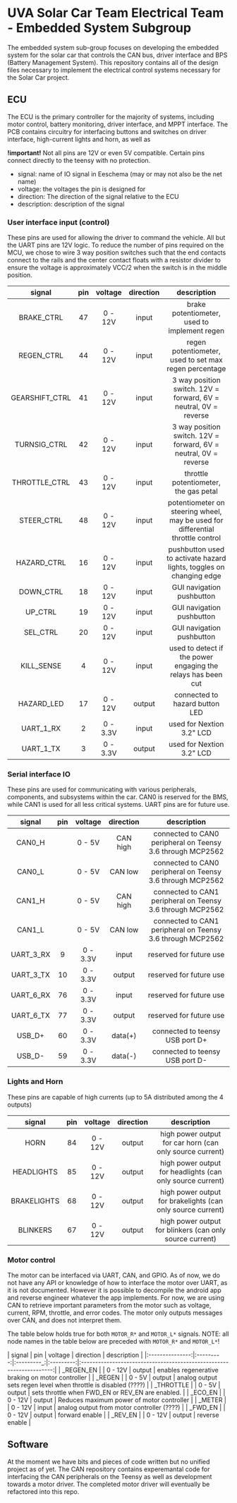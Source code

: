 # UVA Solar Car Team Electrical Team - Embedded System Subgroup
The embedded system sub-group focuses on developing the embedded system for the solar car that controls the CAN bus, driver interface and BPS (Battery Management System). This repository contains all of the design files necessary to implement the electrical control systems necessary for the Solar Car project.

## ECU
The ECU is the primary controller for the majority of systems, including motor control, battery monitoring, driver interface, and MPPT interface. The PCB contains circuitry for interfacing buttons and switches on driver interface, high-current lights and horn, as well as

**!important!**
Not all pins are 12V or even 5V compatible. Certain pins connect directly to the teensy with no protection.

* signal: name of IO signal in Eeschema (may or may not also be the net name)
* voltage: the voltages the pin is designed for
* direction: The direction of the signal relative to the ECU
* description: description of the signal

### User interface input (control)
These pins are used for allowing the driver to command the vehicle. All but the UART pins are 12V logic. To reduce the number of pins required on the MCU, we chose to wire 3 way position switches such that the end contacts connect to the rails and the center contact floats with a resistor divider to ensure the voltage is approximately VCC/2 when the switch is in the middle position.

|      signal     | pin  | voltage  | direction |                            description                               |
|:---------------:|:----:|:--------:|:---------:|:--------------------------------------------------------------------:|
| BRAKE_CTRL      |  47  | 0 - 12V  |  input    | brake potentiometer, used to implement regen                         |
| REGEN_CTRL      |  44  | 0 - 12V  |  input    | regen potentiometer, used to set max regen percentage                |
| GEARSHIFT_CTRL  |  41  | 0 - 12V  |  input    | 3 way position switch. 12V = forward, 6V = neutral, 0V = reverse     |
| TURNSIG_CTRL    |  42  | 0 - 12V  |  input    | 3 way position switch. 12V = forward, 6V = neutral, 0V = reverse     |
| THROTTLE_CTRL   |  43  | 0 - 12V  |  input    | throttle potentiometer, the gas petal                                |
| STEER_CTRL      |  48  | 0 - 12V  |  input    | potentiometer on steering wheel, may be used for differential throttle control |
| HAZARD_CTRL     |  16  | 0 - 12V  |  input    | pushbutton used to activate hazard lights, toggles on changing edge  |
| DOWN_CTRL       |  18  | 0 - 12V  |  input    | GUI navigation pushbutton                                            |
| UP_CTRL         |  19  | 0 - 12V  |  input    | GUI navigation pushbutton                                            |
| SEL_CTRL        |  20  | 0 - 12V  |  input    | GUI navigation pushbutton                                            |
| KILL_SENSE      |   4  | 0 - 12V  |  input    | used to detect if the power engaging the relays has been cut         |
| HAZARD_LED      |  17  | 0 - 12V  |  output   | connected to hazard button LED                                       |
| UART_1_RX       |   2  | 0 - 3.3V |  input    | used for Nextion 3.2" LCD                                            |
| UART_1_TX       |   3  | 0 - 3.3V |  output   | used for Nextion 3.2" LCD                                            |

### Serial interface IO
These pins are used for communicating with various peripherals, components, and subsystems within the car. CAN0 is reserved for the BMS, while CAN1 is used for all less critical systems. UART pins are for future use.

|      signal     |  pin    | voltage  | direction |                            description                               |
|:---------------:|:-------:|:--------:|:---------:|:--------------------------------------------------------------------:|
| CAN0_H          |         | 0 - 5V   | CAN high  | connected to CAN0 peripheral on Teensy 3.6 through MCP2562           |
| CAN0_L          |         | 0 - 5V   | CAN low   | connected to CAN0 peripheral on Teensy 3.6 through MCP2562           |
| CAN1_H          |         | 0 - 5V   | CAN high  | connected to CAN1 peripheral on Teensy 3.6 through MCP2562           |
| CAN1_L          |         | 0 - 5V   | CAN low   | connected to CAN1 peripheral on Teensy 3.6 through MCP2562           |
| UART_3_RX       |    9    | 0 - 3.3V |  input    | reserved for future use                                              |
| UART_3_TX       |   10    | 0 - 3.3V |  output   | reserved for future use                                              |
| UART_6_RX       |   76    | 0 - 3.3V |  input    | reserved for future use                                              |
| UART_6_TX       |   77    | 0 - 3.3V |  output   | reserved for future use                                              |
| USB_D+          |   60    | 0 - 3.3V |  data(+)  | connected to teensy USB port D+                                      |
| USB_D-          |   59    | 0 - 3.3V |  data(-)  | connected to teensy USB port D-                                      |


### Lights and Horn
These pins are capable of high currents (up to 5A distributed among the 4 outputs)

|      signal     |   pin    | voltage  | direction |                            description                               |
|:---------------:|:--------:|:--------:|:---------:|:--------------------------------------------------------------------:|
| HORN            |    84    | 0 - 12V  |   output  | high power output for car horn (can only source current)             |
| HEADLIGHTS      |    85    | 0 - 12V  |   output  | high power output for headlights (can only source current)           |
| BRAKELIGHTS     |    68    | 0 - 12V  |   output  | high power output for brakelights (can only source current)          |
| BLINKERS        |    67    | 0 - 12V  |   output  | high power output for blinkers (can only source current)             |

### Motor control
The motor can be interfaced via UART, CAN, and GPIO. As of now, we do not have any API or knowledge of how to interface the motor over UART, as it is not documented. However it is possible to decompile the android app and reverse engineer whatever the app implements. For now, we are using CAN to retrieve important parameters from the motor such as voltage, current, RPM, throttle, and error codes. The motor only outputs messages over CAN, and does not interpret them.

The table below holds true for both `MOTOR_R*` and `MOTOR_L*` signals.
NOTE: all node names in the table below are preceded with `MOTOR_R*` and `MOTOR_L*`!

|      signal     |    pin    |  voltage   | direction |                            description                               |
|:---------------:|:---------:|:---------_:|:---------:|:--------------------------------------------------------------------:|
| _REGEN_EN       |           |   0 - 12V  |   output  | enables regenerative braking on motor controller                     |
| _REGEN          |           |   0 - 5V   |   output  | analog output sets regen level when throttle is disabled (????)      |
| _THROTTLE       |           |   0 - 5V   |   output  | sets throttle when FWD_EN or REV_EN are enabled.                     |
| _ECO_EN         |           |   0 - 12V  |   output  | Reduces maximum power of motor controller                            |
| _METER          |           |   0 - 12V  |   input   | analog output from motor controller (????)                           |
| _FWD_EN         |           |   0 - 12V  |   output  | forward enable                                                       |
| _REV_EN         |           |   0 - 12V  |   output  | reverse enable                                                       |

## Software
At the moment we have bits and pieces of code written but no unified project as of yet. The CAN repository contains experemantal code for interfacing the CAN peripherals on the Teensy as well as development towards a motor driver. The completed motor driver will eventually be refactored into this repo.

